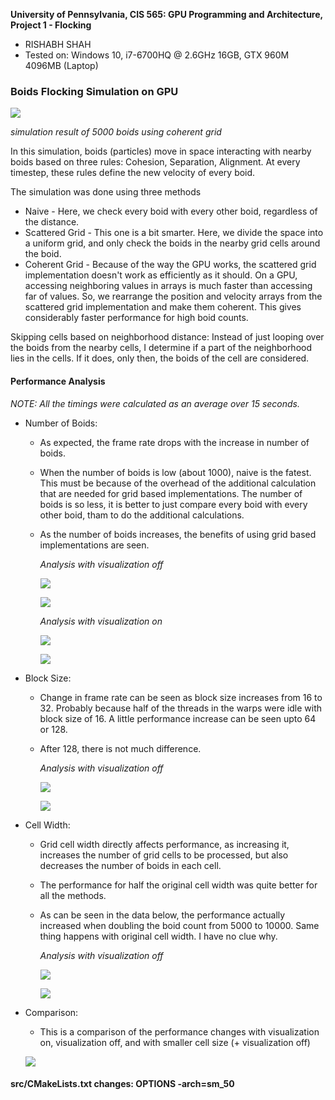 **University of Pennsylvania, CIS 565: GPU Programming and Architecture,
Project 1 - Flocking**

* RISHABH SHAH
* Tested on: Windows 10, i7-6700HQ @ 2.6GHz 16GB, GTX 960M 4096MB (Laptop)

### Boids Flocking Simulation on GPU

![](./images/coherent_5000.gif)

*simulation result of 5000 boids using coherent grid*

In this simulation, boids (particles) move in space interacting with nearby boids based on three rules: Cohesion, Separation, Alignment. At every timestep, these rules define the new velocity of every boid.

The simulation was done using three methods
- Naive - Here, we check every boid with every other boid, regardless of the distance.
- Scattered Grid - This one is a bit smarter. Here, we divide the space into a uniform grid, and only check the boids in the nearby grid cells around the boid.
- Coherent Grid - Because of the way the GPU works, the scattered grid implementation doesn't work as efficiently as it should. On a GPU, accessing neighboring values in arrays is much faster than accessing far of values. So, we rearrange the position and velocity arrays from the scattered grid implementation and make them coherent. This gives considerably faster performance for high boid counts.

Skipping cells based on neighborhood distance: Instead of just looping over the boids from the nearby cells, I determine if a part of the neighborhood lies in the cells. If it does, only then, the boids of the cell are considered.

#### Performance Analysis
*NOTE: All the timings were calculated as an average over 15 seconds.*
- Number of Boids:
    -   As expected, the frame rate drops with the increase in number of boids.
    -   When the number of boids is low (about 1000), naive is the fatest. This must be because of the overhead of the additional calculation that are needed for grid based implementations. The number of boids is so less, it is better to just compare every boid with every other boid, tham to do the additional calculations.
    -   As the number of boids increases, the benefits of using grid based implementations are seen.

        *Analysis with visualization off*

        ![](./images/boidsvsfps.png)

        ![](./images/chart_boids.png)

        *Analysis with visualization on*

        ![](./images/viz.png)

        ![](./images/chart_viz.png)

-   Block Size:
    -   Change in frame rate can be seen as block size increases from 16 to 32. Probably because half of the threads in the warps were idle with block size of 16. A little performance increase can be seen upto 64 or 128.
    -   After 128, there is not much difference.

        *Analysis with visualization off*

        ![](./images/blocksizevsfps.png)

        ![](./images/chart_blocksize.png)

-   Cell Width:
    -   Grid cell width directly affects performance, as increasing it, increases the number of grid cells to be processed, but also decreases the number of boids in each cell.
    -   The performance for half the original cell width was quite better for all the methods.
    -   As can be seen in the data below, the performance actually increased when doubling the boid count from 5000 to 10000. Same thing happens with original cell width. I have no clue why.

        *Analysis with visualization off*

        ![](./images/halfcellwidth.png)

        ![](./images/chart_halfcellwidth.png)

-   Comparison:
    -   This is a comparison of the performance changes with visualization on, visualization off, and with smaller cell size (+ visualization off)

    ![](./images/chart_comparison.png)

#### src/CMakeLists.txt changes: OPTIONS -arch=sm_50
